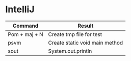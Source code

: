 # IntelliJ

Command | Result
------- | ------
Pom + maj + N | Create tmp file for test
psvm | Create static void main method
sout | System.out.println
